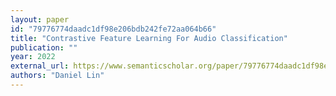 ```yaml
---
layout: paper
id: "79776774daadc1df98e206bdb242fe72aa064b66"
title: "Contrastive Feature Learning For Audio Classification"
publication: ""
year: 2022
external_url: https://www.semanticscholar.org/paper/79776774daadc1df98e206bdb242fe72aa064b66
authors: "Daniel Lin"
---
```

